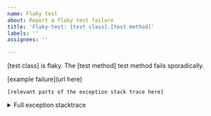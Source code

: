 ```yaml
---
name: Flaky test
about: Report a flaky test failure
title: 'Flaky-test: [test class].[test method]'
labels: ''
assignees: ''

---
```


<!--- 

Instructions for reporting a flaky test using this issue template:

1. Replace [test class] in title and body with the test class name
2. Replace [test method] in title and body with the test method that failed. Multiple methods are flaky, remove the content that refers to the test method.
3. Replace "URL here" with a URL to an example failure. In the Github Actions workflow run logs, you can right click on the line number to copy a link to the line. An example of such URL is https://github.com/apache/pulsar/pull/8892/checks?check_run_id=1531075794#step:9:377 . The logs are available for a limited amount of time (usually for a few weeks).
4. Replace "relevant parts of the exception stack trace here" with a few lines of the stack trace that shows at least the exception message and the line of test code where the stack trace occurred.
5. Replace "full exception stack trace here" with the full exception stack trace from logs. This section is hidded by default.
6. Remove all unused fields/content to unclutter the reported issue. Remove this comment too.

-->
[test class] is flaky. The [test method] test method fails sporadically.

[example failure](url here)

```
[relevant parts of the exception stack trace here]
```

<details>
<summary>Full exception stacktrace</summary>
<code><pre>
full exception stacktrace here
</pre></code>
</details>
